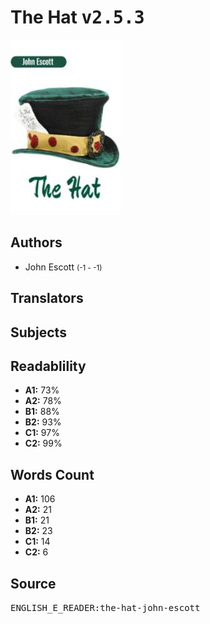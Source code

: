 # The Hat <kbd>v2.5.3</kbd>

![](./cover.medium.jpg "")

## Authors


 - John Escott <small>(-1 - -1)</small>

## Translators



## Subjects



## Readablility


 - **A1:** 73%
 - **A2:** 78%
 - **B1:** 88%
 - **B2:** 93%
 - **C1:** 97%
 - **C2:** 99%

## Words Count


 - **A1:** 106
 - **A2:** 21
 - **B1:** 21
 - **B2:** 23
 - **C1:** 14
 - **C2:** 6

## Source


<kbd>ENGLISH_E_READER:the-hat-john-escott</kbd>
